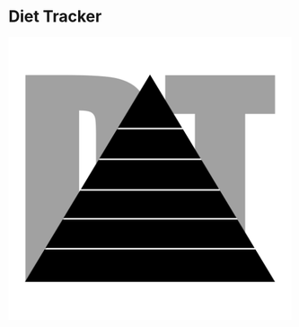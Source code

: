 # Diet Tracker

![Diet Tracker logo](https://raw.githubusercontent.com/RainbowFloyd/diet_tracker_mean/master/diet%20tracker%20logo.png)
